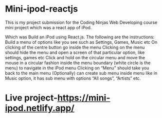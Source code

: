 # Mini-ipod-reactjs

This is my project submission for the Coding Ninjas Web Developing course mini project which was a react app of iPod.

Which was Build an iPod using React.js. The following are the instructions: Build a menu of options like you see such as Settings, Games, Music etc On clicking of the centre button go inside the menu Clicking on the menu should hide the menu and open a screen of that particular option, like settings, games etc Click and hold on the circular menu and move the mouse in a circular fashion inside the menu boundary (white circle is the menu) to navigate in the iPod menu Clicking on “Menu” should take you back to the main menu (Optionally) can create sub menu inside menu like in Music option, it has sub menu with options “All songs”, “Artists” etc.

# Live project-https://mini-ipod.netlify.app/
